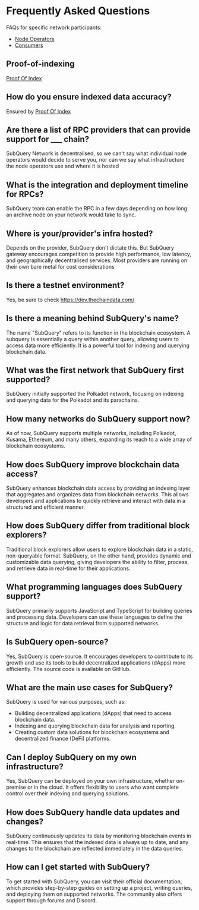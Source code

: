 # Frequently Asked Questions

FAQs for specific network participants:

- [Node Operators](./node_operators/setup/faq.md)
- [Consumers](./consumers/faq.md)

## Proof-of-indexing

[Proof Of Index](./introduction/proof-of-index.md)

## How do you ensure indexed data accuracy?

Ensured by [Proof Of Index](./introduction/proof-of-index.md)

## Are there a list of RPC providers that can provide support for \_\_\_ chain?

SubQuery Network is decentralised, so we can't say what individual node operators would decide to serve you, nor can we say what infrastructure the node operators use and where it is hosted

## What is the integration and deployment timeline for RPCs?

SubQuery team can enable the RPC in a few days depending on how long an archive node on your network would take to sync.

## Where is your/provider's infra hosted?

Depends on the provider, SubQuery don't dictate this. But SubQuery gateway encourages competition to provide high performance, low latency, and geographically decentralised services. Most providers are running on their own bare metal for cost considerations

## Is there a testnet environment?

Yes, be sure to check https://dev.thechaindata.com/

## Is there a meaning behind SubQuery's name?

The name "SubQuery" refers to its function in the blockchain ecosystem. A subquery is essentially a query within another query, allowing users to access data more efficiently. It is a powerful tool for indexing and querying blockchain data.

## What was the first network that SubQuery first supported?

SubQuery initially supported the Polkadot network, focusing on indexing and querying data for the Polkadot and its parachains.

## How many networks do SubQuery support now?

As of now, SubQuery supports multiple networks, including Polkadot, Kusama, Ethereum, and many others, expanding its reach to a wide array of blockchain ecosystems.

## How does SubQuery improve blockchain data access?

SubQuery enhances blockchain data access by providing an indexing layer that aggregates and organizes data from blockchain networks. This allows developers and applications to quickly retrieve and interact with data in a structured and efficient manner.

## How does SubQuery differ from traditional block explorers?

Traditional block explorers allow users to explore blockchain data in a static, non-queryable format. SubQuery, on the other hand, provides dynamic and customizable data querying, giving developers the ability to filter, process, and retrieve data in real-time for their applications.

## What programming languages does SubQuery support?

SubQuery primarily supports JavaScript and TypeScript for building queries and processing data. Developers can use these languages to define the structure and logic for data retrieval from supported networks.

## Is SubQuery open-source?

Yes, SubQuery is open-source. It encourages developers to contribute to its growth and use its tools to build decentralized applications (dApps) more efficiently. The source code is available on GitHub.

## What are the main use cases for SubQuery?

SubQuery is used for various purposes, such as:

- Building decentralized applications (dApps) that need to access blockchain data.
- Indexing and querying blockchain data for analysis and reporting.
- Creating custom data solutions for blockchain ecosystems and decentralized finance (DeFi) platforms.

## Can I deploy SubQuery on my own infrastructure?

Yes, SubQuery can be deployed on your own infrastructure, whether on-premise or in the cloud. It offers flexibility to users who want complete control over their indexing and querying solutions.

## How does SubQuery handle data updates and changes?

SubQuery continuously updates its data by monitoring blockchain events in real-time. This ensures that the indexed data is always up to date, and any changes to the blockchain are reflected immediately in the data queries.

## How can I get started with SubQuery?

To get started with SubQuery, you can visit their official documentation, which provides step-by-step guides on setting up a project, writing queries, and deploying them on supported networks. The community also offers support through forums and Discord.
